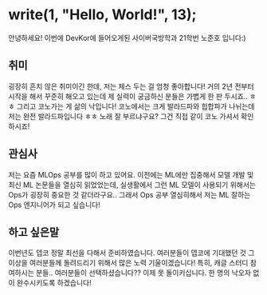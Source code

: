 # write(1, "Hello, World!", 13);
안녕하세요! 이번에 DevKor에 들어오게된 사이버국방학과 21학번 노준호 입니다:)  


## 취미
굉장히 흔치 않은 취미이긴 한데, 저는 체스 두는 걸 엄청 좋아합니다! 거의 2년 전부터 시작을 해서 꾸준히 해오고 있는데 제 실력이 궁금하신 분들은 가볍게 한 판 두시죠.. ㅎㅎ
그리고 코노가는 게 삶의 낙입니다! 코노에서는 크게 발라드파와 힙합파가 나뉘는데 저는 완전 발라드파입니다 ㅎㅎ 노래 잘 부르냐구요? 그건 직접 같이 코노 가셔서 확인하시죠!

## 관심사
저는 요즘 MLOps 공부를 많이 하고 있어요. 이전에는 ML에만 집중해서 모델 개발 및 최신 ML 논문들을 열심히 읽었었는데, 실생활에서 그런 ML 모델이 사용되기 위해서는 Ops가 굉장히 중요한 것 같더라구요.. 그래서 Ops 공부 열심히해서 저는 ML 잘하는 Ops 엔지니어가 되고 싶습니다!

## 하고 싶은말
이번년도 뎁코 정말 최선을 다해서 준비하였습니다. 여러분들이 뎁코에 기대했던 것 그 이상을 여러분들께 돌려드리기 위해서 많은 노력 기울이겠습니다!
특히, 캐글 스터디 참여하시는 분들.. 여러분들이 선택하셨습니다?? 이제 못 돌이키십니다. 한 명의 낙오자 없이 완수시키도록 하겠습니다!
